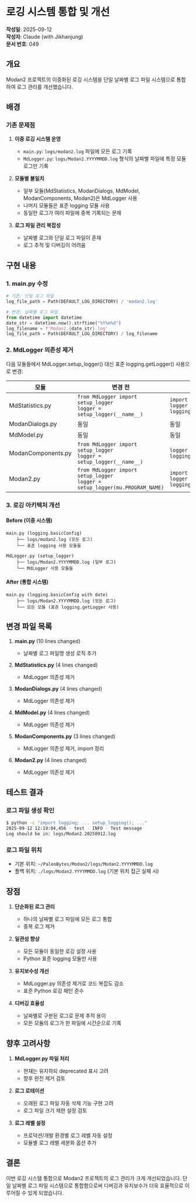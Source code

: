# 로깅 시스템 통합 및 개선

**작성일**: 2025-09-12  
**작성자**: Claude (with Jikhanjung)  
**문서 번호**: 049

## 개요

Modan2 프로젝트의 이중화된 로깅 시스템을 단일 날짜별 로그 파일 시스템으로 통합하여 로그 관리를 개선했습니다.

## 배경

### 기존 문제점
1. **이중 로깅 시스템 운영**
   - `main.py`: `logs/modan2.log` 파일에 모든 로그 기록
   - `MdLogger.py`: `logs/Modan2.YYYYMMDD.log` 형식의 날짜별 파일에 특정 모듈 로그만 기록

2. **모듈별 불일치**
   - 일부 모듈(MdStatistics, ModanDialogs, MdModel, ModanComponents, Modan2)은 MdLogger 사용
   - 나머지 모듈들은 표준 logging 모듈 사용
   - 동일한 로그가 여러 파일에 중복 기록되는 문제

3. **로그 파일 관리 복잡성**
   - 날짜별 로그와 단일 로그 파일이 혼재
   - 로그 추적 및 디버깅이 어려움

## 구현 내용

### 1. main.py 수정
```python
# 기존: 단일 로그 파일
log_file_path = Path(DEFAULT_LOG_DIRECTORY) / 'modan2.log'

# 변경: 날짜별 로그 파일
from datetime import datetime
date_str = datetime.now().strftime("%Y%m%d")
log_filename = f'Modan2.{date_str}.log'
log_file_path = Path(DEFAULT_LOG_DIRECTORY) / log_filename
```

### 2. MdLogger 의존성 제거
다음 모듈들에서 MdLogger.setup_logger() 대신 표준 logging.getLogger() 사용으로 변경:

| 모듈 | 변경 전 | 변경 후 |
|------|---------|---------|
| MdStatistics.py | `from MdLogger import setup_logger`<br>`logger = setup_logger(__name__)` | `import logging`<br>`logger = logging.getLogger(__name__)` |
| ModanDialogs.py | 동일 | 동일 |
| MdModel.py | 동일 | 동일 |
| ModanComponents.py | `from MdLogger import setup_logger`<br>`logger = setup_logger(__name__)` | `logger = logging.getLogger(__name__)` |
| Modan2.py | `from MdLogger import setup_logger`<br>`logger = setup_logger(mu.PROGRAM_NAME)` | `import logging`<br>`logger = logging.getLogger(mu.PROGRAM_NAME)` |

### 3. 로깅 아키텍처 개선

#### Before (이중 시스템)
```
main.py (logging.basicConfig)
    ├── logs/modan2.log (모든 로그)
    └── 표준 logging 사용 모듈들

MdLogger.py (setup_logger)
    ├── logs/Modan2.YYYYMMDD.log (일부 로그)
    └── MdLogger 사용 모듈들
```

#### After (통합 시스템)
```
main.py (logging.basicConfig with date)
    ├── logs/Modan2.YYYYMMDD.log (모든 로그)
    └── 모든 모듈 (표준 logging.getLogger 사용)
```

## 변경 파일 목록

1. **main.py** (10 lines changed)
   - 날짜별 로그 파일명 생성 로직 추가
   
2. **MdStatistics.py** (4 lines changed)
   - MdLogger 의존성 제거
   
3. **ModanDialogs.py** (4 lines changed)
   - MdLogger 의존성 제거
   
4. **MdModel.py** (4 lines changed)
   - MdLogger 의존성 제거
   
5. **ModanComponents.py** (3 lines changed)
   - MdLogger 의존성 제거, import 정리
   
6. **Modan2.py** (4 lines changed)
   - MdLogger 의존성 제거

## 테스트 결과

### 로그 파일 생성 확인
```bash
$ python -c "import logging; ... setup_logging(); ..."
2025-09-12 12:19:04,456 - test - INFO - Test message
Log should be in: logs/Modan2.20250912.log
```

### 로그 파일 위치
- 기본 위치: `~/PaleoBytes/Modan2/logs/Modan2.YYYYMMDD.log`
- 폴백 위치: `./logs/Modan2.YYYYMMDD.log` (기본 위치 접근 실패 시)

## 장점

1. **단순화된 로그 관리**
   - 하나의 날짜별 로그 파일에 모든 로그 통합
   - 중복 로그 제거

2. **일관성 향상**
   - 모든 모듈이 동일한 로깅 설정 사용
   - Python 표준 logging 모듈만 사용

3. **유지보수성 개선**
   - MdLogger.py 의존성 제거로 코드 복잡도 감소
   - 표준 Python 로깅 패턴 준수

4. **디버깅 효율성**
   - 날짜별로 구분된 로그로 문제 추적 용이
   - 모든 모듈의 로그가 한 파일에 시간순으로 기록

## 향후 고려사항

1. **MdLogger.py 파일 처리**
   - 현재는 유지하되 deprecated 표시 고려
   - 향후 완전 제거 검토

2. **로그 로테이션**
   - 오래된 로그 파일 자동 삭제 기능 구현 고려
   - 로그 파일 크기 제한 설정 검토

3. **로그 레벨 설정**
   - 프로덕션/개발 환경별 로그 레벨 자동 설정
   - 모듈별 로그 레벨 세분화 옵션 추가

## 결론

이번 로깅 시스템 통합으로 Modan2 프로젝트의 로그 관리가 크게 개선되었습니다. 단일 날짜별 로그 파일 시스템으로 통합함으로써 디버깅과 유지보수가 더욱 효율적으로 이루어질 수 있게 되었습니다.
